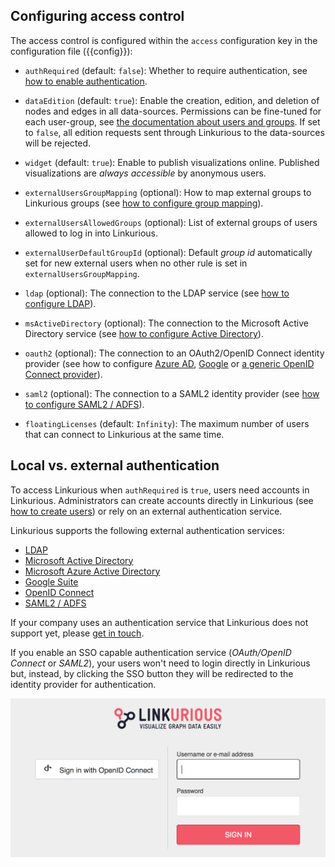 ## Configuring access control

The access control is configured within the `access` configuration 
key in the configuration file ({{config}}):

- `authRequired` (default: `false`): Whether to require authentication, see [how to enable authentication](/enabling-auth).

- `dataEdition` (default: `true`): Enable the creation, edition, and deletion of nodes and edges in all data-sources.
   Permissions can be fine-tuned for each user-group, see [the documentation about users and groups](/users).
   If set to `false`, all edition requests sent through Linkurious to the data-sources will be rejected.
   
- `widget` (default: `true`): Enable to publish visualizations online.
   Published visualizations are *always accessible* by anonymous users.
  
- `externalUsersGroupMapping` (optional): How to map external groups to Linkurious groups
  (see [how to configure group mapping](/users/#group-mapping)).

- `externalUsersAllowedGroups` (optional): List of external groups of users allowed to log in into Linkurious.
  
- `externalUserDefaultGroupId` (optional): Default *group id* automatically set for new external users
  when no other rule is set in `externalUsersGroupMapping`.
  
- `ldap` (optional): The connection to the LDAP service (see [how to configure LDAP](/ldap/#openldap)).

- `msActiveDirectory` (optional): The connection to the Microsoft Active Directory service
  (see [how to configure Active Directory](/ldap/#active-directory)).
  
- `oauth2` (optional): The connection to an OAuth2/OpenID Connect identity provider
  (see how to configure [Azure AD](/sso-azure), [Google](/sso-google) or [a generic OpenID Connect provider](/sso-openid)).

- `saml2` (optional): The connection to a SAML2 identity provider (see [how to configure SAML2 / ADFS](/sso-saml)).

- `floatingLicenses` (default: `Infinity`): The maximum number of users that can connect to Linkurious at the same time.

## Local vs. external authentication

To access Linkurious when `authRequired` is `true`, users need accounts in Linkurious.
Administrators can create accounts directly in Linkurious (see [how to create users](/users))
or rely on an external authentication service.

Linkurious supports the following external authentication services:
 - [LDAP](/ldap/#openldap)
 - [Microsoft Active Directory](/ldap/#active-directory)
 - [Microsoft Azure Active Directory](/sso-azure)
 - [Google Suite](/sso-google)
 - [OpenID Connect](/sso-openid)
 - [SAML2 / ADFS](/sso-saml)

If your company uses an authentication service that Linkurious does not support yet,
please [get in touch](/support).

If you enable an SSO capable authentication service (*OAuth/OpenID Connect* or *SAML2*),
your users won't need to login directly in Linkurious but, instead, by clicking the SSO button
they will be redirected to the identity provider for authentication.

![login screen](openidconnect-login.png)
